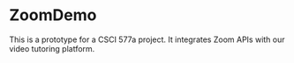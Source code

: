 # ZoomDemo
This is a prototype for a CSCI 577a project. It integrates Zoom APIs with our video tutoring platform.
